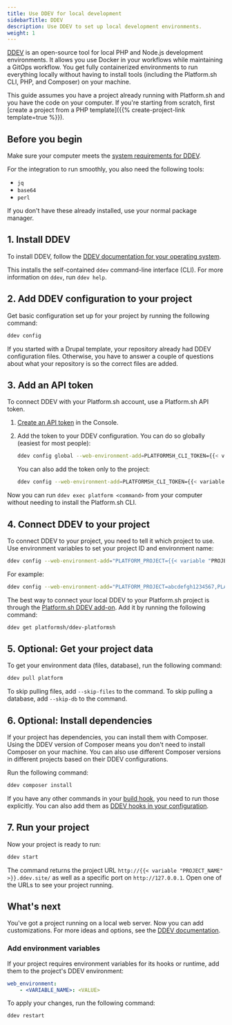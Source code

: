 ```yaml
---
title: Use DDEV for local development
sidebarTitle: DDEV
description: Use DDEV to set up local development environments.
weight: 1
---
```


[DDEV](https://ddev.readthedocs.io/en/stable/) is an open-source tool for local PHP and Node.js development environments.
It allows you use Docker in your workflows while maintaining a GitOps workflow.
You get fully containerized environments to run everything locally
without having to install tools (including the Platform.sh CLI, PHP, and Composer) on your machine.

This guide assumes you have a project already running with Platform.sh and you have the code on your computer.
If you're starting from scratch, first [create a project from a PHP template]({{% create-project-link template=true %}}).

## Before you begin

Make sure your computer meets the [system requirements for DDEV](https://ddev.readthedocs.io/en/stable/#system-requirements).

For the integration to run smoothly, you also need the following tools:

- `jq`
- `base64`
- `perl`

If you don't have these already installed, use your normal package manager.

## 1. Install DDEV

To install DDEV, follow the [DDEV documentation for your operating system](https://ddev.readthedocs.io/en/stable/users/install/ddev-installation/).

This installs the self-contained `ddev` command-line interface (CLI).
For more information on `ddev`, run `ddev help`.

## 2. Add DDEV configuration to your project

Get basic configuration set up for your project by running the following command:

```bash
ddev config
```

If you started with a Drupal template, your repository already had DDEV configuration files.
Otherwise, you have to answer a couple of questions about what your repository is
so the correct files are added.

## 3. Add an API token

To connect DDEV with your Platform.sh account, use a Platform.sh API token.

1.  [Create an API token](../../administration/cli/api-tokens.md#2-create-a-platformsh-api-token) in the Console.

2.  Add the token to your DDEV configuration.
    You can do so globally (easiest for most people):

    ```bash
    ddev config global --web-environment-add=PLATFORMSH_CLI_TOKEN={{< variable "API_TOKEN" >}}
    ```

    You can also add the token only to the project:

    ```bash
    ddev config --web-environment-add=PLATFORMSH_CLI_TOKEN={{< variable "API_TOKEN" >}}
    ```

Now you can run `ddev exec platform <command>` from your computer without needing to install the Platform.sh CLI.

## 4. Connect DDEV to your project

To connect DDEV to your project, you need to tell it which project to use.
Use environment variables to set your project ID and environment name:

```bash
ddev config --web-environment-add="PLATFORM_PROJECT={{< variable "PROJECT_ID" >}},PLATFORM_ENVIRONMENT={{< variable "ENVIRONMENT_NAME" >}}"
```

For example:

```bash
ddev config --web-environment-add="PLATFORM_PROJECT=abcdefgh1234567,PLATFORM_ENVIRONMENT=main"
```

The best way to connect your local DDEV to your Platform.sh project is through the [Platform.sh DDEV add-on](https://github.com/platformsh/ddev-platformsh).
Add it by running the following command:

```bash
ddev get platformsh/ddev-platformsh
```

## 5. Optional: Get your project data

To get your environment data (files, database), run the following command:

```bash
ddev pull platform
```

To skip pulling files, add `--skip-files` to the command.
To skip pulling a database, add `--skip-db` to the command.

## 6. Optional: Install dependencies

If your project has dependencies, you can install them with Composer.
Using the DDEV version of Composer means you don't need to install Composer on your machine.
You can also use different Composer versions in different projects based on their DDEV configurations.

Run the following command:

```bash
ddev composer install
```

If you have any other commands in your [build hook](../../create-apps/hooks/_index.md),
you need to run those explicitly.
You can also add them as [DDEV hooks in your configuration](https://ddev.readthedocs.io/en/stable/users/configuration/hooks/).

## 7. Run your project

Now your project is ready to run:

```bash
ddev start
```

The command returns the project URL `http://{{< variable "PROJECT_NAME" >}}.ddev.site/`
as well as a specific port on `http://127.0.0.1`.
Open one of the URLs to see your project running.

## What's next

You've got a project running on a local web server.
Now you can add customizations.
For more ideas and options, see the [DDEV documentation](https://ddev.readthedocs.io/en/stable/).

### Add environment variables

If your project requires environment variables for its hooks or runtime,
add them to the project's DDEV environment:

```yaml {location=".ddev/config.yaml"}
web_environment:
    - <VARIABLE_NAME>: <VALUE>
```

To apply your changes, run the following command:

```bash
ddev restart
```
